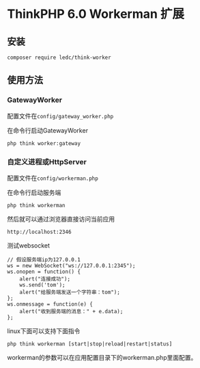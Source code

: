 ThinkPHP 6.0 Workerman 扩展
===============

## 安装

```
composer require ledc/think-worker
```

## 使用方法



### GatewayWorker

配置文件在`config/gateway_worker.php`

在命令行启动GatewayWorker
~~~
php think worker:gateway
~~~



### 自定义进程或HttpServer

配置文件在`config/workerman.php`

在命令行启动服务端
~~~
php think workerman
~~~



然后就可以通过浏览器直接访问当前应用

~~~
http://localhost:2346
~~~


测试websocket
~~~
// 假设服务端ip为127.0.0.1
ws = new WebSocket("ws://127.0.0.1:2345");
ws.onopen = function() {
    alert("连接成功");
    ws.send('tom');
    alert("给服务端发送一个字符串：tom");
};
ws.onmessage = function(e) {
    alert("收到服务端的消息：" + e.data);
};
~~~



linux下面可以支持下面指令
~~~
php think workerman [start|stop|reload|restart|status]
~~~

workerman的参数可以在应用配置目录下的workerman.php里面配置。
